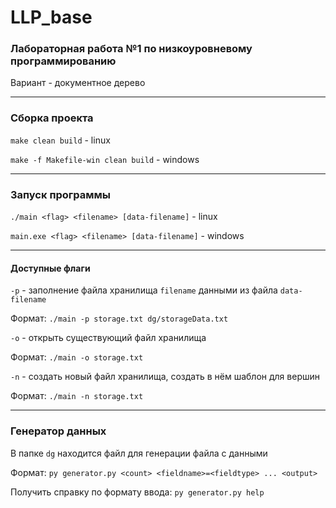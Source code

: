 # LLP_base

### Лабораторная работа №1 по низкоуровневому программированию

Вариант - документное дерево

---

### Сборка проекта

`make clean build`                           - linux

`make -f Makefile-win clean build`           - windows

---

### Запуск программы

`./main <flag> <filename> [data-filename]`   - linux

`main.exe <flag> <filename> [data-filename]` - windows

---

#### Доступные флаги

`-p` - заполнение файла хранилища `filename` данными из файла `data-filename`

Формат: `./main -p storage.txt dg/storageData.txt`

`-o` - открыть существующий файл хранилища

Формат: `./main -o storage.txt`

`-n` - создать новый файл хранилища, создать в нём шаблон для вершин

Формат: `./main -n storage.txt`

---

### Генератор данных

В папке `dg` находится файл для генерации файла с данными

Формат: `py generator.py <count> <fieldname>=<fieldtype> ... <output>`

Получить справку по формату ввода: `py generator.py help`

